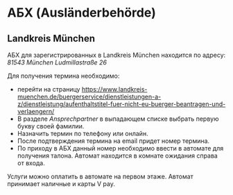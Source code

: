 # АБХ (Ausländerbehörde)
## Landkreis München
АБХ для зарегистрированных в Landkreis München находится по адресу: *81543 München Ludmillastraße 26*

Для получения термина необходимо:
- перейти на страницу https://www.landkreis-muenchen.de/buergerservice/dienstleistungen-a-z/dienstleistung/aufenthaltstitel-fuer-nicht-eu-buerger-beantragen-und-verlaengern/
- В разделе *Ansprechpartner* в выпадающем списке выбрать первую букву своей фамилии.
- Назначить термин по телефону или онлайн.
- После подтверждения термина на email придет номер термина.
- По приходу в АБХ данный номер необходимо ввести в автомате для получения талона. Автомат находится в комнате ожидания справа от входа.

Услуги можно оплатить в автомате на первом этаже. Автомат принимает наличные и карты V pay.
